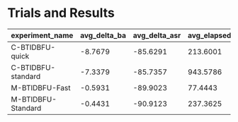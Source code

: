 # Trials and Results

| experiment_name    | avg_delta_ba | avg_delta_asr | avg_elapsed_seconds  | avg_benign_accuracy  | avg_attack_success_rate  | avg_overall_accuracy  |
|--------------------|--------------|---------------|----------------------|----------------------|--------------------------|-----------------------|
| C-BTIDBFU-quick    | -8.7679      | -85.6291      | 213.6001             | 82.1400              | 8.2000                   | 0.8071                |
| C-BTIDBFU-standard | -7.3379      | -85.7357      | 943.5786             | 83.5700              | 8.0933                   | 0.8239                |
| M-BTIDBFU-Fast     | -0.5931      | -89.9023      | 77.4443              | 98.776               | 8.174                    | 0.9675                |
| M-BTIDBFU-Standard | -0.4431      | -90.9123      | 237.3625             | 98.926               | 7.164                    | 0.9756                |
